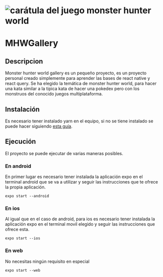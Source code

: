 # <img src="https://cdn.cgmagonline.com/wp-content/uploads/2018/08/monster-hunter-world-pc-review.jpg" alt="carátula del juego monster hunter world">

# MHWGallery

## Descripcion

Monster hunter world gallery es un pequeño proyecto, es un proyecto personal creado simplemente para aprender las bases de react native y react query.
Se ha elegido la temática de monster hunter world, para hacer una kata similar a la tipica kata de hacer una pokedex pero con
los monstruos del conocido juegos multiplataforma.

## Instalación

Es necesario tener instalado yarn en el equipo, si no se tiene instalado se puede hacer siguiendo [esta guía](https://classic.yarnpkg.com/lang/en/docs/install/#mac-stable).

## Ejecución

El proyecto se puede ejecutar de varias maneras posibles.

### En android

En primer lugar es necesario tener instalada la aplicación expo en el terminal android que se va a utilizar y seguir las instrucciones que te ofrece la propia aplicación.

```
expo start --android
```

### En ios

Al igual que en el caso de android, para ios es necesario tener instalada la aplicación expo en el terminal movil elegido y
seguir las instrucciones que ofrece esta.

```
expo start --ios
```

### En web

No necesitas ningún requisito en especial

```
expo start --web
```
